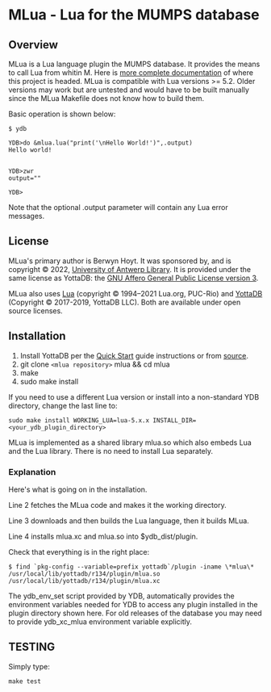 # MLua - Lua for the MUMPS database

## Overview

MLua is a Lua language plugin the MUMPS database. It provides the means to call Lua from whitin M. Here is [more complete documentation](https://dev.anet.be/doc/brocade/mlua/html/index.html) of where this project is headed. MLua is compatible with Lua versions >= 5.2. Older versions may work but are untested and would have to be built manually since the MLua Makefile does not know how to build them.

Basic operation is shown below:

```shell
$ ydb

YDB>do &mlua.lua("print('\nHello World!')",.output)
Hello world!


YDB>zwr
output=""

YDB>
```

Note that the optional .output parameter will contain any Lua error messages.

## License

MLua's primary author is Berwyn Hoyt. It was sponsored by, and is copyright © 2022, [University of Antwerp Library](https://www.uantwerpen.be/en/library/). It is provided under the same license as YottaDB: the [GNU Affero General Public License version 3](https://www.gnu.org/licenses/agpl-3.0.txt).

MLua also uses [Lua](https://www.lua.org/) (copyright © 1994–2021 Lua.org, PUC-Rio) and [YottaDB](https://gitlab.com/YottaDB/Util/YDBZlib) (Copyright © 2017-2019, YottaDB LLC). Both are available under open source licenses.

## Installation

1. Install YottaDB per the
   [Quick Start](https://docs.yottadb.com/MultiLangProgGuide/MultiLangProgGuide.html#quick-start)
   guide instructions or from [source](https://gitlab.com/YottaDB/DB/YDB).
2. git clone `<mlua repository>` mlua && cd mlua
3. make
4. sudo make install

If you need to use a different Lua version or install into a non-standard YDB directory, change the last line to:

```shell
sudo make install WORKING_LUA=lua-5.x.x INSTALL_DIR=<your_ydb_plugin_directory>
```

MLua is implemented as a shared library mlua.so which also embeds Lua and the Lua library. There is no need to install Lua separately.

### Explanation

Here's what is going on in the installation.

Line 2 fetches the MLua code and makes it the working directory.

Line 3 downloads and then builds the Lua language, then it builds MLua.

Line 4 installs mlua.xc and mlua.so into $ydb_dist/plugin.

Check that everything is in the right place:

```shell
$ find `pkg-config --variable=prefix yottadb`/plugin -iname \*mlua\*
/usr/local/lib/yottadb/r134/plugin/mlua.so
/usr/local/lib/yottadb/r134/plugin/mlua.xc
```

The ydb_env_set script provided by YDB, automatically provides the environment
variables needed for YDB to access any plugin installed in the plugin directory shown here.
For old releases of the database you may need to provide
ydb_xc_mlua environment variable explicitly.

## TESTING

Simply type:

```shell
make test
```
